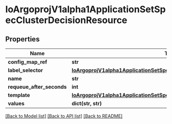 # IoArgoprojV1alpha1ApplicationSetSpecClusterDecisionResource

## Properties
Name | Type | Description | Notes
------------ | ------------- | ------------- | -------------
**config_map_ref** | **str** |  | 
**label_selector** | [**IoArgoprojV1alpha1ApplicationSetSpecClusterDecisionResourceLabelSelector**](IoArgoprojV1alpha1ApplicationSetSpecClusterDecisionResourceLabelSelector.md) |  | [optional] 
**name** | **str** |  | [optional] 
**requeue_after_seconds** | **int** |  | [optional] 
**template** | [**IoArgoprojV1alpha1ApplicationSetSpecClusterDecisionResourceTemplate**](IoArgoprojV1alpha1ApplicationSetSpecClusterDecisionResourceTemplate.md) |  | [optional] 
**values** | **dict(str, str)** |  | [optional] 

[[Back to Model list]](../README.md#documentation-for-models) [[Back to API list]](../README.md#documentation-for-api-endpoints) [[Back to README]](../README.md)


